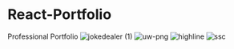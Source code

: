 # React-Portfolio
Professional Portfolio
![jokedealer (1)](https://github.com/xKranze/React-Portfolio/assets/118097335/7931bb1c-7173-49cd-b145-6bd1860ca5c2)
![uw-png](https://github.com/xKranze/React-Portfolio/assets/118097335/ca95622b-67c9-47ac-9494-5be240361eba)
![highline](https://github.com/xKranze/React-Portfolio/assets/118097335/c184cddc-b731-481c-b0e3-6fdfdb361529)
![ssc](https://github.com/xKranze/React-Portfolio/assets/118097335/749224c4-c8e5-44cd-84ff-bd504425ab41)
